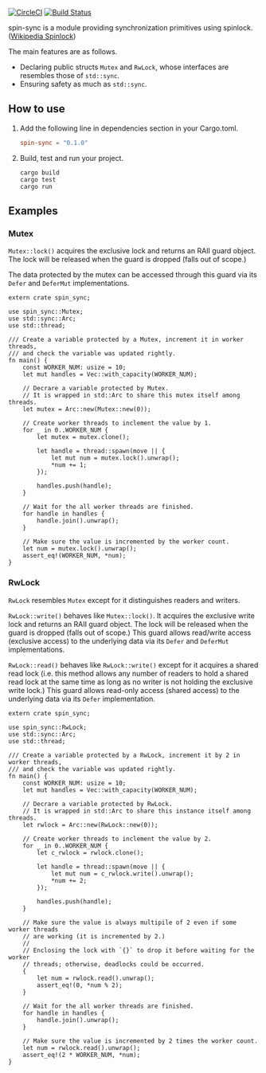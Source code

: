 [![CircleCI](https://circleci.com/gh/wbcchsyn/spin-sync-rs.svg?style=svg)](https://circleci.com/gh/wbcchsyn/spin-sync-rs)
[![Build Status](https://travis-ci.org/wbcchsyn/spin-sync-rs.svg?branch=master)](https://travis-ci.org/wbcchsyn/spin-sync-rs)

spin-sync is a module providing synchronization primitives using spinlock. ([Wikipedia Spinlock](https://en.wikipedia.org/wiki/Spinlock))

The main features are as follows.

- Declaring public structs `Mutex` and `RwLock`, whose interfaces are resembles those of `std::sync`.
- Ensuring safety as much as `std::sync`.

## How to use

1. Add the following line in dependencies section in your Cargo.toml.

   ```Cargo.toml
   spin-sync = "0.1.0"
   ```

1. Build, test and run your project.

   ```shell
   cargo build
   cargo test
   cargo run
   ```

## Examples

### Mutex<T>

`Mutex::lock()` acquires the exclusive lock and returns an RAII guard object. The lock will be released when the guard is dropped (falls out of scope.)

The data protected by the mutex can be accessed through this guard via its `Defer` and `DeferMut` implementations.

```
extern crate spin_sync;

use spin_sync::Mutex;
use std::sync::Arc;
use std::thread;

/// Create a variable protected by a Mutex, increment it in worker threads,
/// and check the variable was updated rightly.
fn main() {
    const WORKER_NUM: usize = 10;
    let mut handles = Vec::with_capacity(WORKER_NUM);

    // Decrare a variable protected by Mutex.
    // It is wrapped in std::Arc to share this mutex itself among threads.
    let mutex = Arc::new(Mutex::new(0));

    // Create worker threads to inclement the value by 1.
    for _ in 0..WORKER_NUM {
        let mutex = mutex.clone();

        let handle = thread::spawn(move || {
            let mut num = mutex.lock().unwrap();
            *num += 1;
        });

        handles.push(handle);
    }

    // Wait for the all worker threads are finished.
    for handle in handles {
        handle.join().unwrap();
    }

    // Make sure the value is incremented by the worker count.
    let num = mutex.lock().unwrap();
    assert_eq!(WORKER_NUM, *num);
}
```

### RwLock<T>

`RwLock` resembles `Mutex` except for it distinguishes readers and writers.

`RwLock::write()` behaves like `Mutex::lock()`.
It acquires the exclusive write lock and returns an RAII guard object. The lock will be released when the guard is dropped (falls out of scope.)
This guard allows read/write access (exclusive access) to the underlying data via its `Defer` and `DeferMut` implementations.

`RwLock::read()` behaves like `RwLock::write()` except for it acquires a shared read lock
(i.e. this method allows any number of readers to hold a shared read lock at the same time as long as no writer is not holding the exclusive write lock.)
This guard allows read-only access (shared access) to the underlying data via its `Defer` implementation.

```
extern crate spin_sync;

use spin_sync::RwLock;
use std::sync::Arc;
use std::thread;

/// Create a variable protected by a RwLock, increment it by 2 in worker threads,
/// and check the variable was updated rightly.
fn main() {
    const WORKER_NUM: usize = 10;
    let mut handles = Vec::with_capacity(WORKER_NUM);

    // Decrare a variable protected by RwLock.
    // It is wrapped in std::Arc to share this instance itself among threads.
    let rwlock = Arc::new(RwLock::new(0));

    // Create worker threads to inclement the value by 2.
    for _ in 0..WORKER_NUM {
        let c_rwlock = rwlock.clone();

        let handle = thread::spawn(move || {
            let mut num = c_rwlock.write().unwrap();
            *num += 2;
        });

        handles.push(handle);
    }

    // Make sure the value is always multipile of 2 even if some worker threads
    // are working (it is incremented by 2.)
    //
    // Enclosing the lock with `{}` to drop it before waiting for the worker
    // threads; otherwise, deadlocks could be occurred.
    {
        let num = rwlock.read().unwrap();
        assert_eq!(0, *num % 2);
    }

    // Wait for the all worker threads are finished.
    for handle in handles {
        handle.join().unwrap();
    }

    // Make sure the value is incremented by 2 times the worker count.
    let num = rwlock.read().unwrap();
    assert_eq!(2 * WORKER_NUM, *num);
}
```

